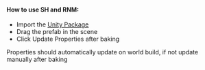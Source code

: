 #### How to use SH and RNM:

- Import the [Unity Package](https://github.com/z3y/UdonBakeryAdapter/releases)
- Drag the prefab in the scene
- Click Update Properties after baking

Properties should automatically update on world build, if not update manually after baking

